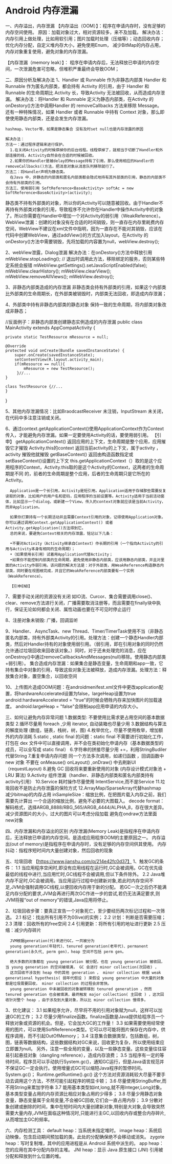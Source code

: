# Android 内存泄漏
一、内存溢出，内存泄漏
   【内存溢出（OOM）】：程序在申请内存时，没有足够的内存空间使用。
   原因：加载对象过大，相对资源较多，来不及加载。
   解决办法：内存引用上做处理，比如用软引用；图片加载时处理（压缩等）；动态回收内存；优化内存分配，自定义堆内存大小，避免使用Enum，
   减少BitMap的内存占用，内存对象重复使用，避免对象的内存泄漏。

   【内存泄漏（memory leak）】： 程序在申请内存后，无法释放已申请的内存空间，一次泄漏危害可忽略，但堆积严重最终会导致OOM；

二、原因分析及解决办法
  1、Handler 或 Runnable 作为非静态内部类  Handler 和 Runnable 作为匿名内部类，都会持有 Activity 的引用，由于 Handler 和 Runnable
    的生命周期比 Activity 长，导致Activity 无法被回收，从而造成内存泄漏。  解决办法：将Handler 和 Runnable 定义为静态内部类，在Activity 的onDestory()方法中调用Handler 的 removeCallbacks 方法来移除 Message。
    还有一种特殊情况，如果 Handler 或者 Runnable 中持有 Context 对象，那么即使使用静态内部类，还是会发生内存泄漏。
    
    hashmap，Vector等，如果是静态集合 没有及时set null也是内存泄露的原因

    解决办法：
    方法一：通过程序逻辑来进行保护。
      1.在关闭Activity的时候停掉你的后台线程。线程停掉了，就相当于切断了Handler和外部连接的线，Activity自然会在合适的时候被回收。
      2.如果你的Handler是被delay的Message持有了引用，那么使用相应的Handler的removeCallbacks()方法，把消息对象从消息队列移除就行了。
    方法二：将Handler声明为静态类。
      在Java 中，非静态的内部类和匿名内部类都会隐式地持有其外部类的引用，静态的内部类不会持有外部类的引用。
    方法三、使用弱引用 SoftReference<BaseActivity> softAc = new SoftReference<BaseActivity>(activity);

  静态类不持有外部类的对象，所以你的Activity可以随意被回收。由于Handler不再持有外部类对象的引用，导致程序不允许你在Handler中操作Activity中的对象了。所以你需要在Handler中增加一个对Activity的弱引用（WeakReference）。
        WebView泄漏：创建的对象没有在合适的时间销毁，则一直存在内存里耗费内存空间，WebView不建议在xml文件中指明，因为一直存在不能对其销毁，应该在代码中创建WebView，通过addView()的方式加入layout，在Activity 的onDestory()方法中需要销毁，先将加载的内容置为null，webView.destroy();

  2、webView泄露，Dialog泄漏
   解决办法：在onDestory()方法中释放引用
    mWebView.stopLoading();
    // 退出时调用此方法，移除绑定的服务，否则某些特定系统会报错
    mWebView.getSettings().setJavaScriptEnabled(false);
    mWebView.clearHistory();
    mWebView.clearView();
    mWebView.removeAllViews();
    mWebView.destroy();

  3、非静态内部类造成的内存泄漏  非静态类会持有外部类的引用，如果这个内部类比外部类的生命周期长，在外部类被销毁时，内部类无法回收，即造成内存泄漏；

  4、外部类中持有非静态内部类的静态对象  保持一致的生命周期，将内部类对象改成非静态；

  //反面例子：非静态内部类创建静态实例造成的内存泄漏
  public class MainActivity extends AppCompatActivity {

    private static TestResource mResource = null;

    @Override
    protected void onCreate(Bundle savedInstanceState) {
        super.onCreate(savedInstanceState);
        setContentView(R.layout.activity_main);
        if(mResource == null){
            mResource = new TestResource();
         }//...
    }

    class TestResource {//...
    }
  }

  5、其他内存泄漏情况：比如BraodcastReceiver 未注销，InputStream 未关闭，在代码中多注意注销或关闭。

  6、通过context.getApplicationContext()使用ApplicationContext作为Context传入，才能避免内存泄漏。如果一定要使用Activity的话，要使用弱引用。
     【引申】
      getApplicationContext() 返回应用的上下文，生命周期是整个应用，应用摧毁它才摧毁
      Activity.this的context 返回当前activity的上下文，属于activity ，activity 摧毁他就摧毁
      getBaseContext()  返回由构造函数指定或setBaseContext()设置的上下文
      this.getApplicationContext（）取的是这个应 用程序的Context，Activity.this取的是这个Activity的Context，这两者的生命周期是不同 的，前者的生命周期是整个应用，后者的生命周期只是它所在的Activity。

      Application是一个长引用，Activity是短引用。Application适用于存储那些需要反复读取的对象，比如用户的用户名和密码，应用程序的当前设置等。Activity适用于当前活动窗体，比如显示一个dialog，或新建一个View，传入的context对象就应该是当前Activity，而非Application。

      如果你打算持有一个长期活动并且需要Context引用的对象，记得使用Application对象。你可以通过调用Context.getApplicationContext() 或者 Activity.getApplication()方法得到它。
      总的来说，要避免Context相关的内存泄露，铭记以下几条：

      •不要对Activity（Activity继承自Context）作长期的引用（一个指向Activity的引用与Activity本身有相同的生命周期）；
      •（如果使用长引用）试着用Application代替Activity；
      •如果你不能控制内部类的生命周期，避免使用非静态内部类，应该用静态内部类，并且对里面的Activity作弱引用。该问题的解决方法是：对于外部类，用WeakReference构造静态内部类，同时要在视图根完成，并且它的WeakReference内部类要有一个实例（WeakReference）。

      【引申END】

  7、需要手动关闭的资源没有关闭
    如IO流、Curcor、集合需要调用close()、clear、remove方法进行关闭，广播需要取消注册等，而且需要在finally块中执行，保证无论如何都会关闭、属性动画也要在不可见时停止运行

  8、注册对象未销毁: 广播，回调监听

  9、Handler、 AsyncTask、new Thread、Timer/TimerTask使用不当（非静态匿名内部类，持有外部类Activity的引用。处理方法：创建一个静态Handler内部类，然后对Handler持有的对象使用弱引用。（弱引用，即在引用对象的同时仍然允许通过垃圾回收来回收该对象。）同时，对于还未处理完的消息，应在onDestroy()中通过removeCallbacksAndMessages(null)移除。使用静态内部类+弱引用）。
    集合造成内存泄漏：如果集合是静态变量，生命周期和app一致，它持有集合中对象的引用，导致这些对象无法被释放，造成内存泄漏。处理方法：释放集合对象，置空集合，以回收空间

  10、上传图片造成OOM问题：在androidmenifest.xml文件中更改application配置，将hardwareAccelerated设置为false，largeHeap设置为true
     android:hardwareAccelerated = "true"的时候会牺牲内存来加快图片的加载速度。
     android:largeHeap = "false"会限制app应用申请的内存大小。

三、如何让避免内存异常问题
  1.数据类型: 不要使用比需求更占用空间的基本数据类型
  2.循环尽量用 foreach ,少用 iterator, 自动装箱也尽量少用
  3.数据结构与算法的解度处理 (数组，链表，栈树，树，图)
  4.枚举优化，尽量不使用枚举，增加额外的内存消耗
  5.static , static final 的问题：static final 不需要进行初始化工作，打包在 dex 文件中可以直接调用，并不会在类初始化申请内存（基本数据类型的成员，可以全写成 static final）
  6.字符串的拼接尽量少用 +=，利用StringBudiler代替String
  7.重复申请内存问题  同一个方法多次调用，如递归函数 ，回调函数中 new 对象
  不要在 onMeause() onLayout() ,onDraw() 中去刷新UI（requestLayout)
  8.避免 GC 回收将来要重新使用的对象 (内存设计模式对象池 + LRU 算法)
  9.Activity 组件泄漏（handler、非静态内部类和匿名内部类持有activity引用）
  10.Service 耗时操作尽量使用 IntentService,而不是Service
  11.垃圾回收不是防止内存泄露的保险方式
  12.ArrayMap/SparseArray代替hashmap
     减少bitmap的内存占用
     inSampleSize：缩放比例，在把图片载入内存之前，我们需要先计算出 一个合适的缩放比例，避免不必要的大图载入。
     decode format：解码格式，选择ARGB_8888/RBG_565/ARGB_4444/ALPHA_8，存在很大差异。
     减少资源图片的大小，过大的图片可以考虑分段加载
     避免在ondraw方法里面 new对象


四、内存泄漏和内存溢出的区别
  内存泄漏(Memory Leak)是指程序在申请内存后，无法释放已申请的内存空间。是造成应用程序OOM的主要原因之一。
  内存溢出(out of memory)是指程序在申请内存时，没有足够的内存空间供其使用。
  内存抖动：指程序短时间内大量创建对象，然后回收的现象

五、垃圾回收 【https://www.jianshu.com/p/214e42fc0d37】
   1、触发GC的条件：
      1.1 当应用程序空闲时,即没有应用线程在运行时,GC会被调用。GC在优先级最低的线程中进行,当应用忙时,GC线程不会被调用,但以下条件除外。
      2.2 Java堆内存不足时,GC会被调用。当应用运行过程中创建新对象,若此时内存空间不足,JVM会强制调用GC线程,以便回收内存用于新的分配。
          若GC一次之后仍不能满足内存分配的要求,JVM会再进行两次GC作进一步的尝试,若仍无法满足要求,则 JVM将报“out of memory”的错误,Java应用将停止。

   2、垃圾回收步骤：要真正宣告一个对象死亡，至少要经历两次标记过程和一次筛选。
      2.1 标记：找出所有引用不为0(live)的实例；
      2.2 计划：判断是否需要压缩；
      2.3 清理：回收所有的free空间
      2.4 引用更新：将所有引用的地址进行更新
      2.5 压缩：减少内存碎片

      JVM根据generation(代)来进行GC，一共被分为
      young generation(年轻代)、tenured generation(老年代)、permanent generation(永久代, perm gen)，heap 空间不包括 perm gen。

      绝大多数的对象都在 young generation 被分配，也在 young generation 被收回，当 young generation 的空间被填满， GC 会进行 minor collection(次回收) ，
      这次回收不涉及到 heap 中的其他 generation ， minor collection 根据 weak generational hypothesis( 弱年代假设 ) 来假设 young generation 中大量的对象都是垃圾需要回收， minor collection 的过程会非常快。
      young generation 中未被回收的对象被转移到 tenured generation ，然而 tenured generation 也会被填满，最终触发 major collection( 主回收 ) ，这次回收针对整个 heap ，由于涉及到大量对象，所以比 minor collection 慢得多。

   3、优化建议：
      3.1 如果程序允许，尽早将不用的引用对象赋为null，这样可以加速GC的工作；
      3.2 尽量少用finalize函数。finalize函数是Java提供给程序员一个释放对象或资源的机会。但是，它会加大GC的工作量！
      3.3 如果需要使用经常使用的图片，可以使用SoftReference类型。它可以尽可能将图片保存在内存中，供程序调用，而不引起OutOfMemory；
      3.4 注意集合数据类型，包括数组，树，图，链表等数据结构，这些数据结构对GC来说，回收更为复杂，所以使用结束应立即置为null。
          另外，注意一些全局的变量，以及一些静态变量。这些变量往往容易引起悬挂对象（dangling reference），造成内存浪费；
      3.5 当程序有一定的等待时间，程序员可以手动执行System.gc()，通知GC运行，但是Java语言规范并不保证GC一定会执行。使用增量式GC可以缩短Java程序的暂停时间。
          System.gc()； Runtime.getRuntime().gc() 这个方法对资源消耗较大尽量不要手动去调用这个方法，不然可能引起程序的明显卡顿；
      3.6 尽量使用StringBuffer,而不用String来累加字符串
      3.7 能用基本类型如int,long,就不用Integer,Long对象。基本类型变量占用的内存资源比相应对象占用的少得多；
      3.8 尽量少用静态对象变量，静态变量属于全局变量,不会被GC回收,它们会一直占用内存；
      3.9 分散对象创建或删除的时间，集中在短时间内大量创建新对象,特别是大对象,会导致突然需要大量内存,JVM在面临这种情况时,只能进行主GC,以回收内存或整合内存碎片,从而增加主GC的频率。

六、内存检测工具：
    default heap：当系统未指定堆时。
    image heap：系统启动映像，包含启动期间预加载的类。此处的分配确保绝不会移动或消失。
    zygote heap：写时复制堆，其中的应用进程是从 Android 系统中派生的。
    app heap：您的应用在其中分配内存的主堆。
    JNI heap：显示 Java 原生接口 (JNI) 引用被分配和释放到什么位置的堆。






